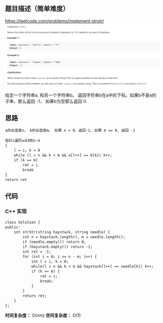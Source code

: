 ## 题目描述（简单难度）
https://leetcode.com/problems/implement-strstr/
![](/assets/028-1.jpg)

给定一个字符串a, 和另一个字符串b。 返回字符串b在a中的下标。如果b不是a的子串，那么返回 -1， 如果b为空那么返回 0.

## 思路

```
a的长度是n， b的长度是m。 如果 n = 0，返回-1, 如果 m == 0, 返回 -1

指针i遍历a从0到n-m
{
    l = i; k = 0
    while (l < n && k < m && a[l++] == b[k]) k++;
    if (k == m)
        ret = i
        break
}
return ret

```

## 代码

### C++ 实现

```
class Solution {
public:
    int strStr(string haystack, string needle) {
        int n = haystack.length(), m = needle.length();
        if (needle.empty()) return 0;
        if (haystack.empty()) return -1;
        int ret = -1;
        for (int i = 0; i <= n - m; i++) {
            int l = i, k = 0;
            while(l < n && k < m && haystack[l++] == needle[k]) k++;
            if (k == m) {
                ret = i;
                break;
            }
        }
        return ret;
    }
};
```

**时间复杂度：** O(nm)
**空间复杂度：** O(1) 